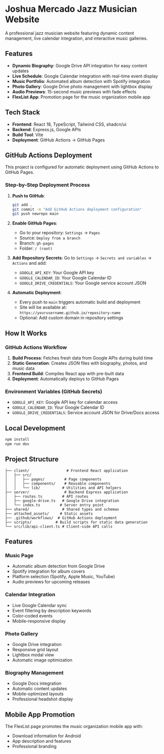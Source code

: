 # Joshua Mercado Jazz Musician Website

A professional jazz musician website featuring dynamic content management, live calendar integration, and interactive music galleries.

## Features

- **Dynamic Biography**: Google Drive API integration for easy content updates
- **Live Schedule**: Google Calendar integration with real-time event display
- **Music Portfolio**: Automated album detection with Spotify integration
- **Photo Gallery**: Google Drive photo management with lightbox display
- **Audio Previews**: 15-second music previews with fade effects
- **FlexList App**: Promotion page for the music organization mobile app

## Tech Stack

- **Frontend**: React 18, TypeScript, Tailwind CSS, shadcn/ui
- **Backend**: Express.js, Google APIs
- **Build Tool**: Vite
- **Deployment**: GitHub Actions → GitHub Pages

## GitHub Actions Deployment

This project is configured for automatic deployment using GitHub Actions to GitHub Pages.

### Step-by-Step Deployment Process

1. **Push to GitHub**:
   ```bash
   git add .
   git commit -m "Add GitHub Actions deployment configuration"
   git push newrepo main
   ```

2. **Enable GitHub Pages**:
   - Go to your repository: `Settings` → `Pages`
   - Source: `Deploy from a branch`
   - Branch: `gh-pages`
   - Folder: `/ (root)`

3. **Add Repository Secrets**:
   Go to `Settings` → `Secrets and variables` → `Actions` and add:
   - `GOOGLE_API_KEY`: Your Google API key
   - `GOOGLE_CALENDAR_ID`: Your Google Calendar ID
   - `GOOGLE_DRIVE_CREDENTIALS`: Your Google service account JSON

4. **Automatic Deployment**:
   - Every push to `main` triggers automatic build and deployment
   - Site will be available at: `https://yourusername.github.io/repository-name`
   - Optional: Add custom domain in repository settings

## How It Works

### GitHub Actions Workflow
1. **Build Process**: Fetches fresh data from Google APIs during build time
2. **Static Generation**: Creates JSON files with biography, photos, and music data
3. **Frontend Build**: Compiles React app with pre-built data
4. **Deployment**: Automatically deploys to GitHub Pages

### Environment Variables (GitHub Secrets)
- `GOOGLE_API_KEY`: Google API key for calendar access
- `GOOGLE_CALENDAR_ID`: Your Google Calendar ID
- `GOOGLE_DRIVE_CREDENTIALS`: Service account JSON for Drive/Docs access

## Local Development

```bash
npm install
npm run dev
```

## Project Structure

```
├── client/                 # Frontend React application
│   ├── src/
│   │   ├── pages/         # Page components
│   │   ├── components/    # Reusable components
│   │   └── lib/          # Utilities and API helpers
├── server/                # Backend Express application
│   ├── routes.ts         # API routes
│   ├── google-drive.ts   # Google Drive integration
│   └── index.ts         # Server entry point
├── shared/               # Shared types and schemas
├── attached_assets/     # Static assets
├── .github/workflows/  # GitHub Actions deployment
├── scripts/           # Build scripts for static data generation
└── src/lib/api-client.ts # Client-side API calls
```

## Features

### Music Page
- Automatic album detection from Google Drive
- Spotify integration for album covers
- Platform selection (Spotify, Apple Music, YouTube)
- Audio previews for upcoming releases

### Calendar Integration
- Live Google Calendar sync
- Event filtering by description keywords
- Color-coded events
- Mobile-responsive display

### Photo Gallery
- Google Drive integration
- Responsive grid layout
- Lightbox modal view
- Automatic image optimization

### Biography Management
- Google Docs integration
- Automatic content updates
- Mobile-optimized layouts
- Professional headshot display

## Mobile App Promotion

The FlexList page promotes the music organization mobile app with:
- Download information for Android
- App description and features
- Professional branding